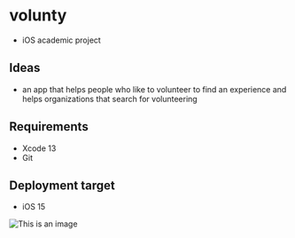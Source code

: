 # volunty
- iOS academic project



## Ideas
- an app that helps people who like to volunteer to find an experience 
and helps organizations that search for volunteering


## Requirements

* Xcode 13
* Git

## Deployment target
* iOS 15

![This is an image](https://www.facebook.com/messenger_media?thread_id=100002590927215&attachment_id=460437742161193&message_id=mid.%24cAAAAB37JYYSDB4GaN181jxYkjqRu)

